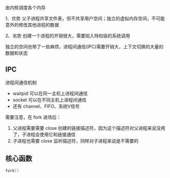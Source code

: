 由内核调度各个内存

1、优势
父子进程共享文件表，但不共享用户空间；独立的虚拟内存空间，不可能意外的修改其他进程的数据

2、劣势
创建一个进程的开销很大，需要陷入特权级的系统调用

独立的空间也带了一些麻烦，进程间通信(IPC)需要开销大，上下文切换的大量的数据和状态

## IPC
进程间通信机制
* waitpid 可以在同一主机上进程间通信
* socket 可以在不同主机上进程间通信
* 还有 channel、FIFO、系统V信号


需要注意，在 fork 进场后：
1. 父进程需要需要 close 创建的链接描述符，因为这个描述符对父进程来说没用了，子进程会使用它和链接通信
2. 子进程也需要 close 监听描述符，同样对子进程来说是不需要的

## 核心函数
```c
fork()
```
